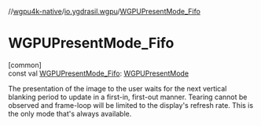 //[wgpu4k-native](../../index.md)/[io.ygdrasil.wgpu](index.md)/[WGPUPresentMode_Fifo](-w-g-p-u-present-mode_-fifo.md)

# WGPUPresentMode_Fifo

[common]\
const val [WGPUPresentMode_Fifo](-w-g-p-u-present-mode_-fifo.md): [WGPUPresentMode](-w-g-p-u-present-mode/index.md)

The presentation of the image to the user waits for the next vertical blanking period to update in a first-in, first-out manner. Tearing cannot be observed and frame-loop will be limited to the display's refresh rate. This is the only mode that's always available.